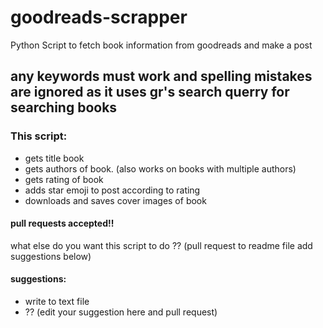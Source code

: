 # goodreads-scrapper

Python Script to fetch book information from goodreads and make a post

## any keywords must work and spelling mistakes are ignored as it uses gr's search querry for searching books

### This script:
- gets title book
- gets authors of book. (also works on books with multiple authors)
- gets rating of book
- adds star emoji to post according to rating
- downloads and saves cover images of book

#### pull requests accepted!!

what else do you want this script to do ?? (pull request to readme file add suggestions below)

#### suggestions:
- write to text file
- ?? (edit your suggestion here and pull request)
